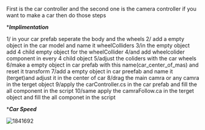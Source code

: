 First is the car controller and the second one is the camera controller 
if you want to make a car then do those steps 



****Implimentation***



1/ in your car prefab seperate the body and the wheels 
2/ add a empty object in the car model and name it wheelColliders
3/in the empty object add 4 child empty object for the wheelCollider
4/and add  wheelcolider component in every 4 child object
5/adjust the coliders with the car wheels
6/make a empty object in car prefab with this name(car_center_of_mas) and reset it transform
7/add a empty object in car preefab and name it (terget)and adjust it in the center of car
8/drag the main camra or any camra in the terget object 
9/apply the carController.cs in the car prefab and fill the all component in the script
10/same apply the camraFollow.ca in the terget object and fill the all componet in the script


****Car Speed***

![1841692](https://github.com/user-attachments/assets/62690625-a49b-43f5-9389-ff81d4ea2fc1)
